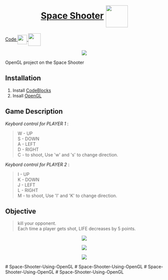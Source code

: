 <h1 align="center"> 
    <a href="https://rajathpi.github.io/space-shooter/">Space Shooter</a>  
    <img src="https://emojipedia-us.s3.amazonaws.com/source/microsoft-teams/337/alien_1f47d.png" width="70" align="center">
</h1>
<a href="https://raw.githubusercontent.com/rajathpi/space-shooter/main/main.cpp">
  Code
  <img src="https://emojipedia-us.s3.amazonaws.com/source/microsoft-teams/337/backhand-index-pointing-left_1f448.png" width="30" align="center">
  <img src="https://emojipedia-us.s3.amazonaws.com/source/microsoft-teams/337/robot_1f916.png" width="40" align="center">
 </a>

<p align="center">
<img src="https://imgur.com/2e8FSeb.gif" >
</p>

<p>
</p>
<p>
</p>

OpenGL project on the Space Shooter

## **Installation**

1) Install [CodeBlocks](https://www.codeblocks.org/downloads/binaries/)<br>
2) Insall [OpenGL](https://www.transmissionzero.co.uk/software/freeglut-devel/)<br>


## **Game Description**

*Keybord control for PLAYER 1* : 
> W - UP <br />
> S - DOWN <br />
> A - LEFT <br />
> D - RIGHT <br />
> C - to shoot, Use 'w' and 's' to change direction. <br />  

*Keybord control for PLAYER 2* : 
> I - UP <br />
> K - DOWN <br />
> J - LEFT <br />
> L - RIGHT <br />
> M - to shoot, Use 'I' and 'K' to change direction. <br />  
                                                                              
## **Objective**
                      
> kill your opponent. <br />
> Each time a player gets shot, LIFE decreases by 5 points. <br />






<p>
  
  
</p>
<p>
</p>


<p>
</p>

<p align="center">
<img src="https://imgur.com/Qez9nvx.png" >
</p>

<p>
</p>

<p align="center">
<img src="https://imgur.com/Ds5JO6O.png" >
</p>

<p>
</p>

<p align="center">
<img src="https://imgur.com/HWO5aoZ.png" >
</p>
# Space-Shooter-Using-OpenGL
# Space-Shooter-Using-OpenGL
# Space-Shooter-Using-OpenGL
# Space-Shooter-Using-OpenGL
